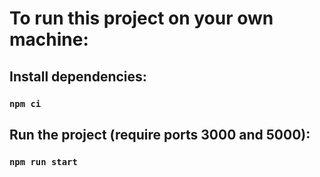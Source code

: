 # To run this project on your own machine:

## Install dependencies:

### `npm ci`

## Run the project (require ports 3000 and 5000):

### `npm run start`
